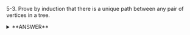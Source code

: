 ﻿5-3. Prove by induction that there is a unique path between any pair of vertices in a tree.


<details>
<summary>**ANSWER**</summary>
  <p>

  A tree is an acyclic graph.
The simplest possible tree is one with 2 nodes *x*(root) and *y*. There is only one direction. 

Assuming there is a unique path between *x* and *y*, we add a new leaf *z* under *y*. *z* is only connection to its parent *y* so there is only one way from *z* to *x* that is *z*->*y*->*x*.

  </p>
</details>